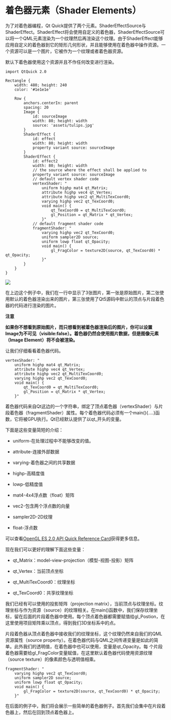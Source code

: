 # 着色器元素（Shader Elements）

为了对着色器编程，Qt Quick提供了两个元素。ShaderEffectSource与ShaderEffect。ShaderEffect将会使用自定义的着色器，ShaderEffectSource可以将一个QML元素渲染为一个纹理然后再渲染这个纹理。由于ShaderEffect能够应用自定义的着色器到它的矩形几何形状，并且能够使用在着色器中操作资源。一个资源可以是一个图片，它被作为一个纹理或者着色器资源。

默认下着色器使用这个资源并且不作任何改变进行渲染。

```
import QtQuick 2.0

Rectangle {
    width: 480; height: 240
    color: '#1e1e1e'

    Row {
        anchors.centerIn: parent
        spacing: 20
        Image {
            id: sourceImage
            width: 80; height: width
            source: 'assets/tulips.jpg'
        }
        ShaderEffect {
            id: effect
            width: 80; height: width
            property variant source: sourceImage
        }
        ShaderEffect {
            id: effect2
            width: 80; height: width
            // the source where the effect shall be applied to
            property variant source: sourceImage
            // default vertex shader code
            vertexShader: "
                uniform highp mat4 qt_Matrix;
                attribute highp vec4 qt_Vertex;
                attribute highp vec2 qt_MultiTexCoord0;
                varying highp vec2 qt_TexCoord0;
                void main() {
                    qt_TexCoord0 = qt_MultiTexCoord0;
                    gl_Position = qt_Matrix * qt_Vertex;
                }"
            // default fragment shader code
            fragmentShader: "
                varying highp vec2 qt_TexCoord0;
                uniform sampler2D source;
                uniform lowp float qt_Opacity;
                void main() {
                    gl_FragColor = texture2D(source, qt_TexCoord0) * qt_Opacity;
                }"
        }
    }
}
```

![](http://qmlbook.org/_images/defaultshader.png)

在上边这个例子中，我们在一行中显示了3张图片，第一张是原始图片，第二张使用默认的着色器渲染出来的图片，第三张使用了Qt5源码中默认的顶点与片段着色器的代码进行渲染的图片。

**注意**

**如果你不想看到原始图片，而只想看到被着色器渲染后的图片，你可以设置Image为不可见（visible:false）。着色器仍然会使用图片数据，但是图像元素（Image Element）将不会被渲染。**

让我们仔细看看着色器代码。

```
vertexShader: "
    uniform highp mat4 qt_Matrix;
    attribute highp vec4 qt_Vertex;
    attribute highp vec2 qt_MultiTexCoord0;
    varying highp vec2 qt_TexCoord0;
    void main() {
        qt_TexCoord0 = qt_MultiTexCoord0;
        gl_Position = qt_Matrix * qt_Vertex;
    }"
```

着色器代码来自Qt这边的一个字符串，绑定了顶点着色器（vertexShader）与片段着色器（fragmentShader）属性。每个着色器代码必须有一个main(){....}函数，它将被GPU执行。Qt已经默认提供了以qt_开头的变量。

下面是这些变量简短的介绍：

* uniform-在处理过程中不能够改变的值。

* attribute-连接外部数据

* varying-着色器之间的共享数据

* highp-高精度值

* lowp-低精度值

* mat4-4x4浮点数（float）矩阵

* vec2-包含两个浮点数的向量

* sampler2D-2D纹理

* float-浮点数

可以查看[OpenGL ES 2.0 API Quick Reference Card](http://www.khronos.org/opengles/sdk/docs/reference_cards/OpenGL-ES-2_0-Reference-card.pdf)获得更多信息。

现在我们可以更好的理解下面这些变量：

* qt_Matrix：model-view-projection（模型-视图-投影）矩阵

* qt_Vertex：当前顶点坐标

* qt_MultiTexCoord0：纹理坐标

* qt_TexCoord0：共享纹理坐标

我们已经有可以使用的投影矩阵（projection matrix），当前顶点与纹理坐标。纹理坐标与作为资源（source）的纹理相关。在main()函数中，我们保存纹理坐标，留在后面的片段着色器中使用。每个顶点着色器都需要赋值给gl_Postion，在这里使用项目矩阵乘以顶点，得到我们3D坐标系中的点。

片段着色器从顶点着色器中接收我们的纹理坐标，这个纹理仍然来自我们的QML资源属性（source property）。在着色器代码与QML之间传递变量是如此的简单。此外我们的透明值，在着色器中也可以使用，变量是qt_Opacity。每
个片段着色器需要给gl_FragColor变量赋值，在这里默认着色器代码使用资源纹理（source texture）的像素颜色与透明值相乘。

```
fragmentShader: "
    varying highp vec2 qt_TexCoord0;
    uniform sampler2D source;
    uniform lowp float qt_Opacity;
    void main() {
        gl_FragColor = texture2D(source, qt_TexCoord0) * qt_Opacity;
    }"
```

在后面的例子中，我们将会展示一些简单的着色器例子。首先我们会集中在片段着色器上，然后在回到顶点着色器上。
